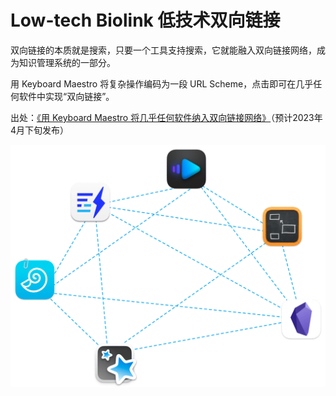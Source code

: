 # Low-tech Biolink 低技术双向链接

双向链接的本质就是搜索，只要一个工具支持搜索，它就能融入双向链接网络，成为知识管理系统的一部分。

用 Keyboard Maestro 将复杂操作编码为一段 URL Scheme，点击即可在几乎任何软件中实现“双向链接”。

出处：[《用 Keyboard Maestro 将几乎任何软件纳入双向链接网络》](https://utgd.net)（预计2023年4月下旬发布）

![title](img.png)